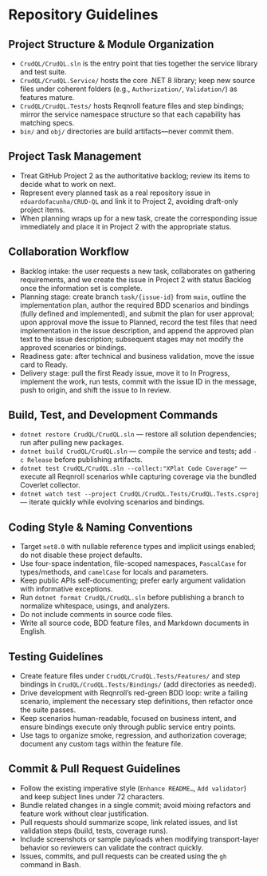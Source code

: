 # Repository Guidelines

## Project Structure & Module Organization
- `CrudQL/CrudQL.sln` is the entry point that ties together the service library and test suite.
- `CrudQL/CrudQL.Service/` hosts the core .NET 8 library; keep new source files under coherent folders (e.g., `Authorization/`, `Validation/`) as features mature.
- `CrudQL/CrudQL.Tests/` hosts Reqnroll feature files and step bindings; mirror the service namespace structure so that each capability has matching specs.
- `bin/` and `obj/` directories are build artifacts—never commit them.

## Project Task Management
- Treat GitHub Project 2 as the authoritative backlog; review its items to decide what to work on next.
- Represent every planned task as a real repository issue in `eduardofacunha/CRUD-QL` and link it to Project 2, avoiding draft-only project items.
- When planning wraps up for a new task, create the corresponding issue immediately and place it in Project 2 with the appropriate status.

## Collaboration Workflow
- Backlog intake: the user requests a new task, collaborates on gathering requirements, and we create the issue in Project 2 with status Backlog once the information set is complete.
- Planning stage: create branch `task/{issue-id}` from `main`, outline the implementation plan, author the required BDD scenarios and bindings (fully defined and implemented), and submit the plan for user approval; upon approval move the issue to Planned, record the test files that need implementation in the issue description, and append the approved plan text to the issue description; subsequent stages may not modify the approved scenarios or bindings.
- Readiness gate: after technical and business validation, move the issue card to Ready.
- Delivery stage: pull the first Ready issue, move it to In Progress, implement the work, run tests, commit with the issue ID in the message, push to origin, and shift the issue to In review.

## Build, Test, and Development Commands
- `dotnet restore CrudQL/CrudQL.sln` — restore all solution dependencies; run after pulling new packages.
- `dotnet build CrudQL/CrudQL.sln` — compile the service and tests; add `-c Release` before publishing artifacts.
- `dotnet test CrudQL/CrudQL.sln --collect:"XPlat Code Coverage"` — execute all Reqnroll scenarios while capturing coverage via the bundled Coverlet collector.
- `dotnet watch test --project CrudQL/CrudQL.Tests/CrudQL.Tests.csproj` — iterate quickly while evolving scenarios and bindings.

## Coding Style & Naming Conventions
- Target `net8.0` with nullable reference types and implicit usings enabled; do not disable these project defaults.
- Use four-space indentation, file-scoped namespaces, `PascalCase` for types/methods, and `camelCase` for locals and parameters.
- Keep public APIs self-documenting; prefer early argument validation with informative exceptions.
- Run `dotnet format CrudQL/CrudQL.sln` before publishing a branch to normalize whitespace, usings, and analyzers.
- Do not include comments in source code files.
- Write all source code, BDD feature files, and Markdown documents in English.

## Testing Guidelines
- Create feature files under `CrudQL/CrudQL.Tests/Features/` and step bindings in `CrudQL/CrudQL.Tests/Bindings/` (add directories as needed).
- Drive development with Reqnroll’s red-green BDD loop: write a failing scenario, implement the necessary step definitions, then refactor once the suite passes.
- Keep scenarios human-readable, focused on business intent, and ensure bindings execute only through public service entry points.
- Use tags to organize smoke, regression, and authorization coverage; document any custom tags within the feature file.

## Commit & Pull Request Guidelines
- Follow the existing imperative style (`Enhance README…`, `Add validator`) and keep subject lines under 72 characters.
- Bundle related changes in a single commit; avoid mixing refactors and feature work without clear justification.
- Pull requests should summarize scope, link related issues, and list validation steps (build, tests, coverage runs).
- Include screenshots or sample payloads when modifying transport-layer behavior so reviewers can validate the contract quickly.
- Issues, commits, and pull requests can be created using the `gh` command in Bash.
